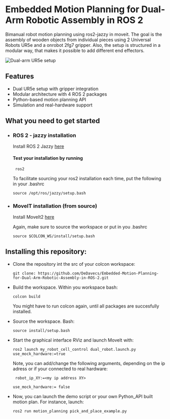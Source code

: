 # Embedded Motion Planning for Dual-Arm Robotic Assembly in ROS 2
Bimanual robot motion planning using ros2-jazzy in moveit. The goal is the assembly of wooden objects from individual pieces using 2 Universal Robots UR5e and a onrobot 2fg7 gripper. Also, the setup is structured in a modular way, that makes it possible to add different end effectors. 

![Dual-arm UR5e setup](docs/images/title_image.jpg)

## Features
- Dual UR5e setup with gripper integration
- Modular architecture with 4 ROS 2 packages
- Python-based motion planning API
- Simulation and real-hardware support


## What you need to get started
* ### ROS 2 - jazzy installation
  Install ROS 2 Jazzy [here](https://docs.ros.org/en/jazzy/Installation.html)
  
  #### Test your installation by running
  ```
   ros2
   ```
  
  To facilitate sourcing your ros2 installation each time, put the following in your .bashrc

  ```
  source /opt/ros/jazzy/setup.bash
  ```
  
* ### MoveIT installation (from source)

  Install MoveIt2 [here](https://moveit.ai/install-moveit2/source/)
  
  Again, make sure to source the workspace or put in you .bashrc
  
  ```
  source $COLCON_WS/install/setup.bash
  ```
## Installing this repository:
* Clone the repository int the src of your colcon workspace:
  ```
  git clone: https://github.com/DeDavecs/Embedded-Motion-Planning-for-Dual-Arm-Robotic-Assembly-in-ROS-2.git
  ```
* Build the workspace. Within you workspace bash:
  ```
  colcon build
  ```
  You might have to run colcon again, until all packages are succesfully installed.
  
  
* Source the workspace. Bash:
  ```
  source install/setup.bash
  ```
  
* Start the graphical interface RViz and launch MoveIt with:
  ```
  ros2 launch my_robot_cell_control dual_robot.launch.py use_mock_hardware:=true
  ```
  
  Note, you can add/change the following arguments, depending on the ip adress or if your connected to real hardware:
    ```
     robot_ip_XY:=<my ip address XY>
    ```
  ```
  use_mock_hardware:= false
  ```

* Now, you can launch the demo script or your own Python_API built motion plan. For instance, launch:
  ```
  ros2 run motion_planning pick_and_place_example.py 
  ```
